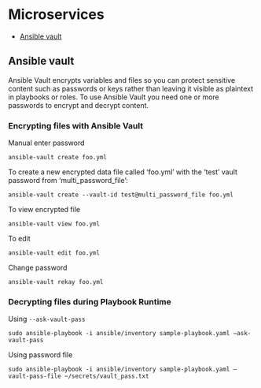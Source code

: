 # Microservices

* [Ansible vault](#ansible-vault)

## Ansible vault
Ansible Vault encrypts variables and files so you can protect sensitive content such as passwords or keys 
rather than leaving it visible as plaintext in playbooks or roles. 
To use Ansible Vault you need one or more passwords to encrypt and decrypt content.

### Encrypting files with Ansible Vault

Manual enter password
```shell
ansible-vault create foo.yml
```

To create a new encrypted data file called ‘foo.yml’ with the ‘test’ vault password from ‘multi_password_file’:
```shell
ansible-vault create --vault-id test@multi_password_file foo.yml
```

To view encrypted file
```shell
ansible-vault view foo.yml
```
To edit
```shell
ansible-vault edit foo.yml
```
Change password
```shell
ansible-vault rekay foo.yml
```

### Decrypting files during Playbook Runtime
Using `--ask-vault-pass`
```shell
sudo ansible-playbook -i ansible/inventory sample-playbook.yaml –ask-vault-pass
```
Using password file
```shell
sudo ansible-playbook -i ansible/inventory sample-playbook.yaml –vault-pass-file ~/secrets/vault_pass.txt
```